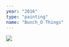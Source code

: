 ```yaml
---
year: "2016"
type: "painting"
name: "Bunch_O Things"
---
```

![](Painting_Drawing2016/Bunch_OThings,2016.jpg)  
